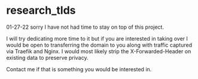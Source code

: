 # research_tlds


01-27-22 sorry I have not had time to stay on top of this project. 

I will try dedicating more time to it but if you are interested in taking over I would be open to transferring the domain to you along with traffic captured via Traefik and Nginx. I would most likely strip the X-Forwarded-Header on existing data to preserve privacy. 

Contact me if that is something you would be interested in. 
